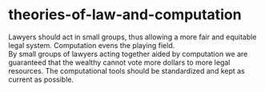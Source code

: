 # theories-of-law-and-computation

Lawyers should act in small groups, thus allowing a more fair and equitable legal system.  Computation evens the playing field.  
By small groups of lawyers acting together aided by computation we are guaranteed that the wealthy cannot vote more dollars to 
more legal resources.  The computational tools should be standardized and kept as current as possible.
